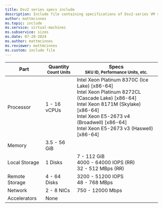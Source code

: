 ```yaml
---
title: Dsv2 series specs include
description: Include file containing specifications of Dsv2-series VM sizes.
author: mattmcinnes
ms.topic: include
ms.service: virtual-machines
ms.subservice: sizes
ms.date: 07-28-2024
ms.author: mattmcinnes
ms.reviewer: mattmcinnes
ms.custom: include file
---
```

| Part | Quantity <br><sup>Count Units | Specs <br><sup>SKU ID, Performance Units, etc.  |
|---|---|---|
| Processor      | 1 - 16 vCPUs       | Intel Xeon Platinum 8370C (Ice Lake) [x86-64] <br>Intel Xeon Platinum 8272CL (Cascade Lake) [x86-64] <br>Intel Xeon 8171M (Skylake) [x86-64] <br>Intel Xeon E5-2673 v4 (Broadwell) [x86-64] <br>Intel Xeon E5-2673 v3 (Haswell) [x86-64]                                                 |
| Memory         | 3.5 - 56 GiB          |                                                    |
| Local Storage  | 1 Disks     | 7 - 112 GiB <br>4000 - 64000 IOPS (RR) <br>32 - 512 MBps (RR)|
| Remote Storage | 4 - 64 Disks    |  3200 - 51200 IOPS <br>48 - 768 MBps                     |
| Network        | 2 - 8 NICs          | 750 - 12000 Mbps                                            |
| Accelerators   | None              |                                                     |
